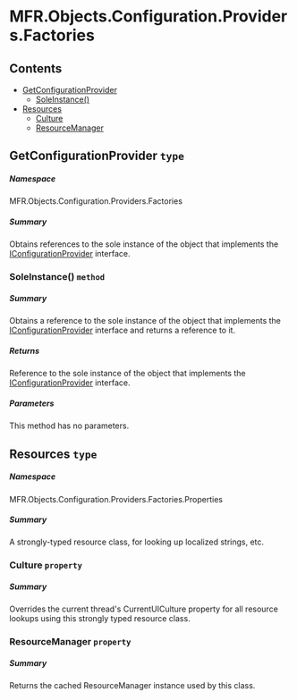 <a name='assembly'></a>
# MFR.Objects.Configuration.Providers.Factories

## Contents

- [GetConfigurationProvider](#T-MFR-Objects-Configuration-Providers-Factories-GetConfigurationProvider 'MFR.Objects.Configuration.Providers.Factories.GetConfigurationProvider')
  - [SoleInstance()](#M-MFR-Objects-Configuration-Providers-Factories-GetConfigurationProvider-SoleInstance 'MFR.Objects.Configuration.Providers.Factories.GetConfigurationProvider.SoleInstance')
- [Resources](#T-MFR-Objects-Configuration-Providers-Factories-Properties-Resources 'MFR.Objects.Configuration.Providers.Factories.Properties.Resources')
  - [Culture](#P-MFR-Objects-Configuration-Providers-Factories-Properties-Resources-Culture 'MFR.Objects.Configuration.Providers.Factories.Properties.Resources.Culture')
  - [ResourceManager](#P-MFR-Objects-Configuration-Providers-Factories-Properties-Resources-ResourceManager 'MFR.Objects.Configuration.Providers.Factories.Properties.Resources.ResourceManager')

<a name='T-MFR-Objects-Configuration-Providers-Factories-GetConfigurationProvider'></a>
## GetConfigurationProvider `type`

##### Namespace

MFR.Objects.Configuration.Providers.Factories

##### Summary

Obtains references to the sole instance of the object that implements the
[IConfigurationProvider](#T-MFR-Objects-Configuration-Providers-Interfaces-IConfigurationProvider 'MFR.Objects.Configuration.Providers.Interfaces.IConfigurationProvider')
interface.

<a name='M-MFR-Objects-Configuration-Providers-Factories-GetConfigurationProvider-SoleInstance'></a>
### SoleInstance() `method`

##### Summary

Obtains a reference to the sole instance of the object that implements the
[IConfigurationProvider](#T-MFR-Objects-Configuration-Providers-Interfaces-IConfigurationProvider 'MFR.Objects.Configuration.Providers.Interfaces.IConfigurationProvider')
interface and returns a reference to it.

##### Returns

Reference to the sole instance of the object that implements the
[IConfigurationProvider](#T-MFR-Objects-Configuration-Providers-Interfaces-IConfigurationProvider 'MFR.Objects.Configuration.Providers.Interfaces.IConfigurationProvider')
interface.

##### Parameters

This method has no parameters.

<a name='T-MFR-Objects-Configuration-Providers-Factories-Properties-Resources'></a>
## Resources `type`

##### Namespace

MFR.Objects.Configuration.Providers.Factories.Properties

##### Summary

A strongly-typed resource class, for looking up localized strings, etc.

<a name='P-MFR-Objects-Configuration-Providers-Factories-Properties-Resources-Culture'></a>
### Culture `property`

##### Summary

Overrides the current thread's CurrentUICulture property for all
  resource lookups using this strongly typed resource class.

<a name='P-MFR-Objects-Configuration-Providers-Factories-Properties-Resources-ResourceManager'></a>
### ResourceManager `property`

##### Summary

Returns the cached ResourceManager instance used by this class.
